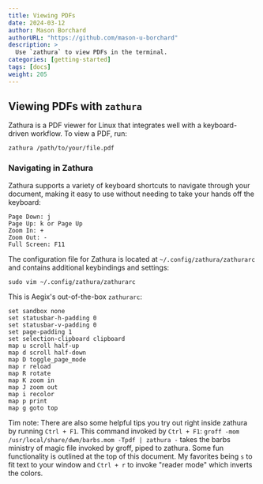 ```yaml
---
title: Viewing PDFs
date: 2024-03-12
author: Mason Borchard
authorURL: "https://github.com/mason-u-borchard"
description: >
  Use `zathura` to view PDFs in the terminal.
categories: [getting-started]
tags: [docs]
weight: 205
---
```


## Viewing PDFs with `zathura`

Zathura is a PDF viewer for Linux that integrates well with a keyboard-driven workflow. To view a PDF, run:

``` shell
zathura /path/to/your/file.pdf
```

### Navigating in Zathura
Zathura supports a variety of keyboard shortcuts to navigate through your document, making it easy to use without needing to take your hands off the keyboard:
```
Page Down: j
Page Up: k or Page Up
Zoom In: +
Zoom Out: -
Full Screen: F11
```

The configuration file for Zathura is located at `~/.config/zathura/zathurarc` and contains additional keybindings and settings:

``` shell
sudo vim ~/.config/zathura/zathurarc
```

This is Aegix's out-of-the-box `zathurarc`:
``` shell
set sandbox none
set statusbar-h-padding 0
set statusbar-v-padding 0
set page-padding 1
set selection-clipboard clipboard
map u scroll half-up
map d scroll half-down
map D toggle_page_mode
map r reload
map R rotate
map K zoom in
map J zoom out
map i recolor
map p print
map g goto top
```

Tim note:
There are also some helpful tips you try out right inside zathura by running `Ctrl + F1`.
This command invoked by `Ctrl + F1`: `groff -mom /usr/local/share/dwm/barbs.mom -Tpdf | zathura -` takes the barbs ministry of magic file invoked by groff, piped to zathura. Some fun functionality is outlined at the top of this document. My favorites being `s` to fit text to your window and `Ctrl + r` to invoke "reader mode" which inverts the colors.
